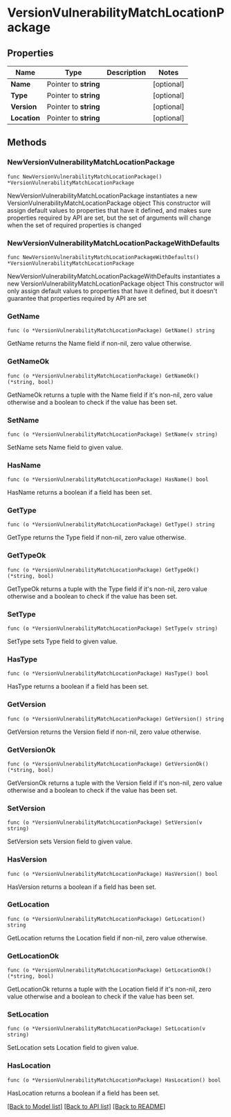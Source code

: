 # VersionVulnerabilityMatchLocationPackage

## Properties

Name | Type | Description | Notes
------------ | ------------- | ------------- | -------------
**Name** | Pointer to **string** |  | [optional] 
**Type** | Pointer to **string** |  | [optional] 
**Version** | Pointer to **string** |  | [optional] 
**Location** | Pointer to **string** |  | [optional] 

## Methods

### NewVersionVulnerabilityMatchLocationPackage

`func NewVersionVulnerabilityMatchLocationPackage() *VersionVulnerabilityMatchLocationPackage`

NewVersionVulnerabilityMatchLocationPackage instantiates a new VersionVulnerabilityMatchLocationPackage object
This constructor will assign default values to properties that have it defined,
and makes sure properties required by API are set, but the set of arguments
will change when the set of required properties is changed

### NewVersionVulnerabilityMatchLocationPackageWithDefaults

`func NewVersionVulnerabilityMatchLocationPackageWithDefaults() *VersionVulnerabilityMatchLocationPackage`

NewVersionVulnerabilityMatchLocationPackageWithDefaults instantiates a new VersionVulnerabilityMatchLocationPackage object
This constructor will only assign default values to properties that have it defined,
but it doesn't guarantee that properties required by API are set

### GetName

`func (o *VersionVulnerabilityMatchLocationPackage) GetName() string`

GetName returns the Name field if non-nil, zero value otherwise.

### GetNameOk

`func (o *VersionVulnerabilityMatchLocationPackage) GetNameOk() (*string, bool)`

GetNameOk returns a tuple with the Name field if it's non-nil, zero value otherwise
and a boolean to check if the value has been set.

### SetName

`func (o *VersionVulnerabilityMatchLocationPackage) SetName(v string)`

SetName sets Name field to given value.

### HasName

`func (o *VersionVulnerabilityMatchLocationPackage) HasName() bool`

HasName returns a boolean if a field has been set.

### GetType

`func (o *VersionVulnerabilityMatchLocationPackage) GetType() string`

GetType returns the Type field if non-nil, zero value otherwise.

### GetTypeOk

`func (o *VersionVulnerabilityMatchLocationPackage) GetTypeOk() (*string, bool)`

GetTypeOk returns a tuple with the Type field if it's non-nil, zero value otherwise
and a boolean to check if the value has been set.

### SetType

`func (o *VersionVulnerabilityMatchLocationPackage) SetType(v string)`

SetType sets Type field to given value.

### HasType

`func (o *VersionVulnerabilityMatchLocationPackage) HasType() bool`

HasType returns a boolean if a field has been set.

### GetVersion

`func (o *VersionVulnerabilityMatchLocationPackage) GetVersion() string`

GetVersion returns the Version field if non-nil, zero value otherwise.

### GetVersionOk

`func (o *VersionVulnerabilityMatchLocationPackage) GetVersionOk() (*string, bool)`

GetVersionOk returns a tuple with the Version field if it's non-nil, zero value otherwise
and a boolean to check if the value has been set.

### SetVersion

`func (o *VersionVulnerabilityMatchLocationPackage) SetVersion(v string)`

SetVersion sets Version field to given value.

### HasVersion

`func (o *VersionVulnerabilityMatchLocationPackage) HasVersion() bool`

HasVersion returns a boolean if a field has been set.

### GetLocation

`func (o *VersionVulnerabilityMatchLocationPackage) GetLocation() string`

GetLocation returns the Location field if non-nil, zero value otherwise.

### GetLocationOk

`func (o *VersionVulnerabilityMatchLocationPackage) GetLocationOk() (*string, bool)`

GetLocationOk returns a tuple with the Location field if it's non-nil, zero value otherwise
and a boolean to check if the value has been set.

### SetLocation

`func (o *VersionVulnerabilityMatchLocationPackage) SetLocation(v string)`

SetLocation sets Location field to given value.

### HasLocation

`func (o *VersionVulnerabilityMatchLocationPackage) HasLocation() bool`

HasLocation returns a boolean if a field has been set.


[[Back to Model list]](../README.md#documentation-for-models) [[Back to API list]](../README.md#documentation-for-api-endpoints) [[Back to README]](../README.md)


